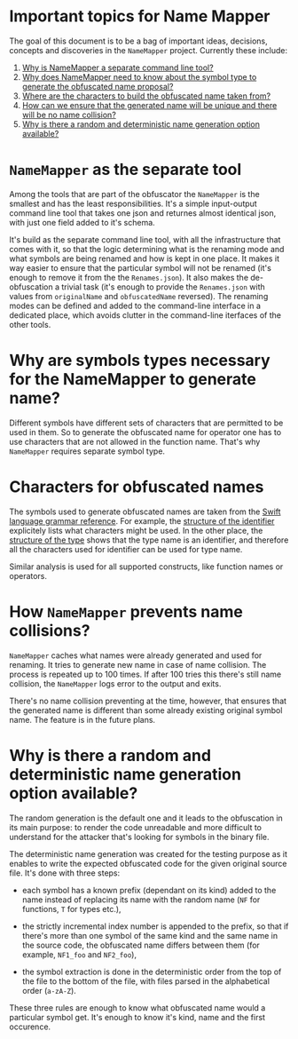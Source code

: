 # Important topics for Name Mapper

The goal of this document is to be a bag of important ideas, decisions, concepts and discoveries in the `NameMapper` project. Currently these include:

1. [Why is NameMapper a separate command line tool?](#separate)
2. [Why does NameMapper need to know about the symbol type to generate the obfuscated name proposal?](#type)
3. [Where are the characters to build the obfuscated name taken from?](#symbols)
4. [How can we ensure that the generated name will be unique and there will be no name collision?](#unique)
5. [Why is there a random and deterministic name generation option available?](#deterministic)

# <a name="separate"></a> `NameMapper` as the separate tool

Among the tools that are part of the obfuscator the `NameMapper` is the smallest and has the least responsibilities. It's a simple input-output command line tool that takes one json and returnes almost identical json, with just one field added to it's schema.

It's build as the separate command line tool, with all the infrastructure that comes with it, so that the logic determining what is the renaming mode and what symbols are being renamed and how is kept in one place. It makes it way easier to ensure that the particular symbol will not be renamed (it's enough to remove it from the the `Renames.json`). It also makes the de-obfuscation a trivial task (it's enough to provide the `Renames.json` with values from `originalName` and `obfuscatedName` reversed). The renaming modes can be defined and added to the command-line interface in a dedicated place, which avoids clutter in the command-line iterfaces of the other tools.

# <a name="type"></a> Why are symbols types necessary for the NameMapper to generate name?

Different symbols have different sets of characters that are permitted to be used in them. So to generate the obfuscated name for operator one has to use characters that are not allowed in the function name. That's why `NameMapper` requires separate symbol type.

# <a name="symbols"></a> Characters for obfuscated names

The symbols used to generate obfuscated names are taken from the [Swift language grammar reference](https://developer.apple.com/library/content/documentation/Swift/Conceptual/Swift_Programming_Language/zzSummaryOfTheGrammar.html#//apple_ref/doc/uid/TP40014097-CH38-ID458). For example, the [structure of the identifier](https://developer.apple.com/library/content/documentation/Swift/Conceptual/Swift_Programming_Language/LexicalStructure.html#//apple_ref/swift/grammar/identifier) explicitely lists what characters might be used. In the other place, the [structure of the type](https://developer.apple.com/library/content/documentation/Swift/Conceptual/Swift_Programming_Language/zzSummaryOfTheGrammar.html#//apple_ref/doc/uid/TP40014097-CH38-ID482) shows that the type name is an identifier, and therefore all the characters used for identifier can be used for type name.

Similar analysis is used for all supported constructs, like function names or operators.

# <a name="unique"></a> How `NameMapper` prevents name collisions?

`NameMapper` caches what names were already generated and used for renaming. It tries to generate new name in case of name collision. The process is repeated up to 100 times. If after 100 tries this there's still name collision, the `NameMapper` logs error to the output and exits.

There's no name collision preventing at the time, however, that ensures that the generated name is different than some already existing original symbol name. The feature is in the future plans.

# <a name="deterministic"></a> Why is there a random and deterministic name generation option available?

The random generation is the default one and it leads to the obfuscation in its main purpose: to render the code unreadable and more difficult to understand for the attacker that's looking for symbols in the binary file.

The deterministic name generation was created for the testing purpose as it enables to write the expected obfuscated code for the given original source file. It's done with three steps:

* each symbol has a known prefix (dependant on its kind) added to the name instead of replacing its name with the random name (`NF` for functions, `T` for types etc.),

* the strictly incremental index number is appended to the prefix, so that if there's more than one symbol of the same kind and the same name in the source code, the obfuscated name differs between them (for example, `NF1_foo` and `NF2_foo`),

* the symbol extraction is done in the deterministic order from the top of the file to the bottom of the file, with files parsed in the alphabetical order (`a-zA-Z`).

These three rules are enough to know what obfuscated name would a particular symbol get. It's enough to know it's kind, name and the first occurence.
